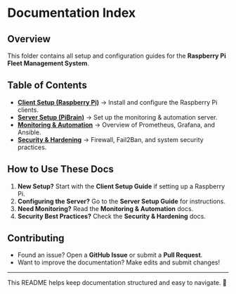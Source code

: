 #  Documentation Index

## Overview
This folder contains all setup and configuration guides for the **Raspberry Pi Fleet Management System**.

##  Table of Contents
- **[Client Setup (Raspberry Pi)](rpi_setup.md)** → Install and configure the Raspberry Pi clients.
- **[Server Setup (PiBrain)](server_setup.md)** → Set up the monitoring & automation server.
- **[Monitoring & Automation](monitoring.md)** → Overview of Prometheus, Grafana, and Ansible.
- **[Security & Hardening](security/README.md)** → Firewall, Fail2Ban, and system security practices.

##  How to Use These Docs
1. **New Setup?** Start with the **Client Setup Guide** if setting up a Raspberry Pi.
2. **Configuring the Server?** Go to the **Server Setup Guide** for instructions.
3. **Need Monitoring?** Read the **Monitoring & Automation** docs.
4. **Security Best Practices?** Check the **Security & Hardening** docs.

##  Contributing
- Found an issue? Open a **GitHub Issue** or submit a **Pull Request**.
- Want to improve the documentation? Make edits and submit changes!

---

This README helps keep documentation structured and easy to navigate. 🚀

